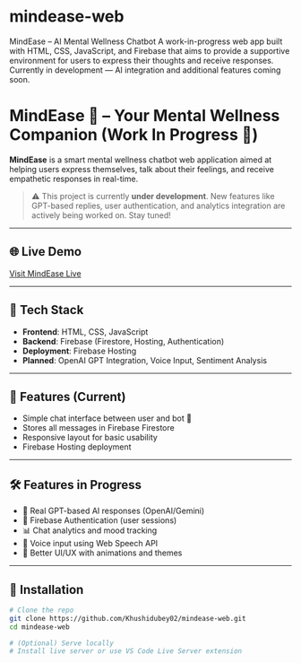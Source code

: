 # mindease-web
 MindEase – AI Mental Wellness Chatbot A work-in-progress web app built with HTML, CSS, JavaScript, and Firebase that aims to provide a supportive environment for users to express their thoughts and receive responses. Currently in development — AI integration and additional features coming soon.

# MindEase 🧠 – Your Mental Wellness Companion (Work In Progress 🚧)

**MindEase** is a smart mental wellness chatbot web application aimed at helping users express themselves, talk about their feelings, and receive empathetic responses in real-time.

> ⚠️ This project is currently **under development**. New features like GPT-based replies, user authentication, and analytics integration are actively being worked on. Stay tuned!

---

## 🌐 Live Demo

[Visit MindEase Live](https://mindease-ba825.web.app)

---

## 📁 Tech Stack

- **Frontend**: HTML, CSS, JavaScript
- **Backend**: Firebase (Firestore, Hosting, Authentication)
- **Deployment**: Firebase Hosting
- **Planned**: OpenAI GPT Integration, Voice Input, Sentiment Analysis

---

## 🚀 Features (Current)

- Simple chat interface between user and bot 🤖
- Stores all messages in Firebase Firestore
- Responsive layout for basic usability
- Firebase Hosting deployment

---

## 🛠️ Features in Progress

- 🔄 Real GPT-based AI responses (OpenAI/Gemini)
- 🔐 Firebase Authentication (user sessions)
- 📊 Chat analytics and mood tracking
- 🎤 Voice input using Web Speech API
- 🌈 Better UI/UX with animations and themes

---

## 🧩 Installation

```bash
# Clone the repo
git clone https://github.com/Khushidubey02/mindease-web.git
cd mindease-web

# (Optional) Serve locally
# Install live server or use VS Code Live Server extension
